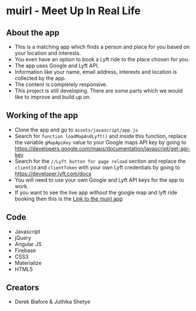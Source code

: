 # muirl - Meet Up In Real Life

## About the app

* This is a matching app which finds a person and place for you based on your location and interests.
* You even have an option to book a Lyft ride to the place chosen for you.
* The app uses Google and Lyft API.
* Information like your name, email address, interests and location is collected by the app.
* The content is completely responsive.
* This project is still developing. There are some parts which we would like to improve and build up on.

## Working of the app

* Clone the app and go to `assets/javascript/app.js`
* Search for `function loadMapAndLyft()` and inside this function, replace the variable `gMapApiKey` value to your Google maps API key by going to https://developers.google.com/maps/documentation/javascript/get-api-key
* Search for the `//Lyft button for page reload` section and replace the `clientId` and `clientToken` with your own Lyft credentials by going to https://developer.lyft.com/docs
* You will need to use your own Google and Lyft API keys for the app to work.
* If you want to see the live app without the google map and lyft ride booking then this is the [Link to the muirl app](https://juthikashetye.github.io/muirl/)

## Code 

* Javascript
* jQuery
* Angular JS
* Firebase
* CSS3
* Materialize
* HTML5

## Creators

* Derek Biafore & Juthika Shetye